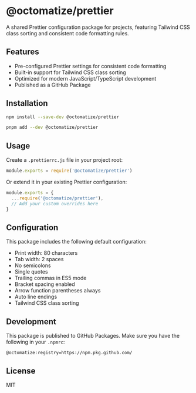 # @octomatize/prettier

A shared Prettier configuration package for projects, featuring Tailwind CSS class sorting and consistent code formatting rules.

## Features

- Pre-configured Prettier settings for consistent code formatting
- Built-in support for Tailwind CSS class sorting
- Optimized for modern JavaScript/TypeScript development
- Published as a GitHub Package

## Installation

```bash
npm install --save-dev @octomatize/prettier
```

```bash
pnpm add --dev @octomatize/prettier
```

## Usage

Create a `.prettierrc.js` file in your project root:

```javascript
module.exports = require('@octomatize/prettier')
```

Or extend it in your existing Prettier configuration:

```javascript
module.exports = {
  ...require('@octomatize/prettier'),
  // Add your custom overrides here
}
```

## Configuration

This package includes the following default configuration:

- Print width: 80 characters
- Tab width: 2 spaces
- No semicolons
- Single quotes
- Trailing commas in ES5 mode
- Bracket spacing enabled
- Arrow function parentheses always
- Auto line endings
- Tailwind CSS class sorting

## Development

This package is published to GitHub Packages. Make sure you have the following in your `.npmrc`:

```
@octomatize:registry=https://npm.pkg.github.com/
```

## License

MIT
